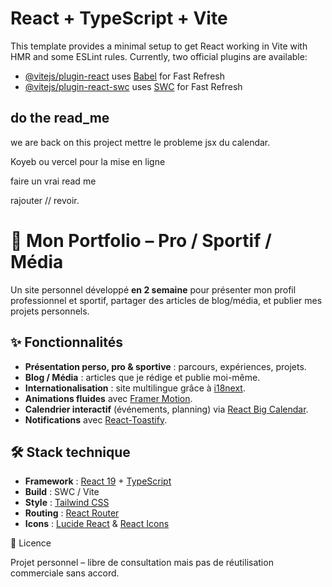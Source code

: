 # React + TypeScript + Vite

This template provides a minimal setup to get React working in Vite with HMR and some ESLint rules.
Currently, two official plugins are available:
- [@vitejs/plugin-react](https://github.com/vitejs/vite-plugin-react/blob/main/packages/plugin-react) uses [Babel](https://babeljs.io/) for Fast Refresh
- [@vitejs/plugin-react-swc](https://github.com/vitejs/vite-plugin-react/blob/main/packages/plugin-react-swc) uses [SWC](https://swc.rs/) for Fast Refresh


## do the read_me 

we are back on this project 
mettre le probleme jsx du calendar. 


Koyeb ou vercel pour la mise en ligne 



faire un vrai read me 

rajouter // revoir.

# 🏀 Mon Portfolio – Pro / Sportif / Média

Un site personnel développé **en 2 semaine** pour présenter mon profil professionnel et sportif, partager des articles de blog/média, et publier mes projets personnels.

## ✨ Fonctionnalités
- **Présentation perso, pro & sportive** : parcours, expériences, projets.
- **Blog / Média** : articles que je rédige et publie moi-même.
- **Internationalisation** : site multilingue grâce à [i18next](https://www.i18next.com/).
- **Animations fluides** avec [Framer Motion](https://www.framer.com/motion/).
- **Calendrier interactif** (événements, planning) via [React Big Calendar](https://github.com/jquense/react-big-calendar).
- **Notifications** avec [React-Toastify](https://fkhadra.github.io/react-toastify/).
<!-- - **** -->

## 🛠️ Stack technique
- **Framework** : [React 19](https://react.dev/) + [TypeScript](https://www.typescriptlang.org/)
- **Build** : SWC / Vite
- **Style** : [Tailwind CSS](https://tailwindcss.com/)
- **Routing** : [React Router](https://reactrouter.com/)
- **Icons** : [Lucide React](https://lucide.dev/icons/) & [React Icons](https://react-icons.github.io/react-icons/)








📜 Licence

Projet personnel – libre de consultation mais pas de réutilisation commerciale sans accord.